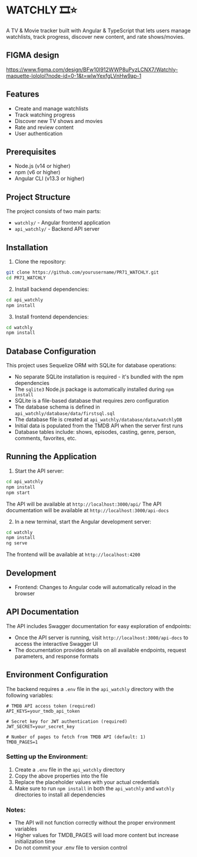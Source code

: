# WATCHLY 🎞️⭐

A TV & Movie tracker built with Angular & TypeScript that lets users manage watchlists, track progress, discover new content, and rate shows/movies.

## FIGMA design

https://www.figma.com/design/BFw10l912WWP8uPyzLCNX7/Watchly-maquette-lololol?node-id=0-1&t=wlwYexfgLVnHw9ap-1

## Features

- Create and manage watchlists
- Track watching progress
- Discover new TV shows and movies
- Rate and review content
- User authentication

## Prerequisites

- Node.js (v14 or higher)
- npm (v6 or higher)
- Angular CLI (v13.3 or higher)

## Project Structure

The project consists of two main parts:
- `watchly/` - Angular frontend application
- `api_watchly/` - Backend API server

## Installation

1. Clone the repository:
```bash
git clone https://github.com/yourusername/PR71_WATCHLY.git
cd PR71_WATCHLY
```

2. Install backend dependencies:
```bash
cd api_watchly
npm install
```

3. Install frontend dependencies:
```bash
cd watchly
npm install
```

## Database Configuration

This project uses Sequelize ORM with SQLite for database operations:

- No separate SQLite installation is required - it's bundled with the npm dependencies
- The `sqlite3` Node.js package is automatically installed during `npm install`
- SQLite is a file-based database that requires zero configuration
- The database schema is defined in `api_watchly/database/data/firstsql.sql`
- The database file is created at `api_watchly/database/data/watchlyDB`
- Initial data is populated from the TMDB API when the server first runs
- Database tables include: shows, episodes, casting, genre, person, comments, favorites, etc.

## Running the Application

1. Start the API server:
```bash
cd api_watchly
npm install
npm start
```
The API will be available at `http://localhost:3000/api/`
The API documentation will be available at `http://localhost:3000/api-docs`

2. In a new terminal, start the Angular development server:
```bash
cd watchly
npm install
ng serve
```
The frontend will be available at `http://localhost:4200`

## Development

- Frontend: Changes to Angular code will automatically reload in the browser

## API Documentation

The API includes Swagger documentation for easy exploration of endpoints:

- Once the API server is running, visit `http://localhost:3000/api-docs` to access the interactive Swagger UI
- The documentation provides details on all available endpoints, request parameters, and response formats

## Environment Configuration

The backend requires a `.env` file in the `api_watchly` directory with the following variables:

```properties
# TMDB API access token (required)
API_KEYS=your_tmdb_api_token

# Secret key for JWT authentication (required)
JWT_SECRET=your_secret_key

# Number of pages to fetch from TMDB API (default: 1)
TMDB_PAGES=1
```

### Setting up the Environment:

1. Create a `.env` file in the `api_watchly` directory
2. Copy the above properties into the file
3. Replace the placeholder values with your actual credentials
4. Make sure to run `npm install` in both the `api_watchly` and `watchly` directories to install all dependencies

### Notes:
- The API will not function correctly without the proper environment variables
- Higher values for TMDB_PAGES will load more content but increase initialization time
- Do not commit your .env file to version control
